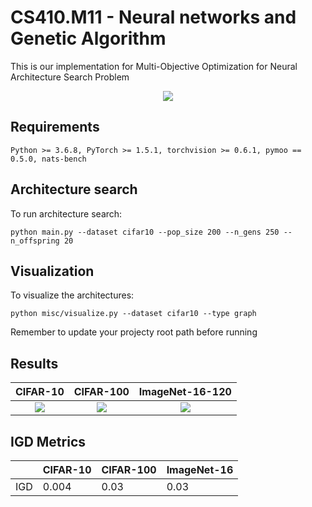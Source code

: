# CS410.M11 - Neural networks and Genetic Algorithm
This is our implementation for Multi-Objective Optimization for Neural Architecture Search Problem

<p align="center">
  <img src="https://github.com/thoithoi58/CS410.M11/blob/master/img/nsga2.png" />
</p>

## Requirements
``` 
Python >= 3.6.8, PyTorch >= 1.5.1, torchvision >= 0.6.1, pymoo == 0.5.0, nats-bench
```
## Architecture search
To run architecture search:
``` shell
python main.py --dataset cifar10 --pop_size 200 --n_gens 250 --n_offspring 20
```
## Visualization
To visualize the architectures:
``` shell
python misc/visualize.py --dataset cifar10 --type graph           
```
Remember to update your projecty root path before running

## Results
CIFAR-10                   |  CIFAR-100                | ImageNet-16-120
:-------------------------:|:-------------------------:|:-------------------------:
![](https://github.com/thoithoi58/CS410.M11/blob/master/img/cifar10.gif)  |  ![](https://github.com/thoithoi58/CS410.M11/blob/master/img/cifar100.gif)  |  ![](https://github.com/thoithoi58/CS410.M11/blob/master/img/imagenet.gif)
## IGD Metrics
|     | CIFAR-10 | CIFAR-100 | ImageNet-16 | 
|-----|----------|-----------|-------------|
| IGD | 0.004    | 0.03      | 0.03        |
